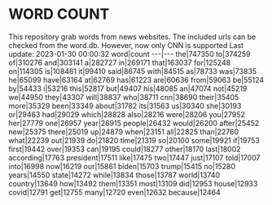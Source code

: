 # WORD COUNT
This repository grab words from news websites. The included urls can be checked from the word.db.
However, now only CNN is supported
Last update: 2023-01-30 00:00:32
word|count
---|---
the|747350
to|374259
of|310276
and|303141
a|282727
in|269171
that|163037
for|125248
on|114305
is|108461
it|99410
said|86745
with|84515
as|78733
was|73835
he|65099
have|63164
at|62769
has|61223
are|60636
from|59063
be|55124
by|54433
i|53216
this|52817
but|49407
his|48085
an|47074
not|45219
we|44950
they|43307
will|38837
who|38711
cnn|38690
their|35405
more|35329
been|33349
about|31782
its|31563
us|30340
she|30193
or|29463
had|29029
which|28828
also|28216
were|28206
you|27952
her|27779
one|26957
year|26915
people|26432
would|26200
after|25452
new|25375
there|25019
up|24879
when|23151
all|22825
than|22760
what|22239
out|21939
do|21820
time|21319
so|20100
some|19921
if|19753
first|19442
over|19353
can|19195
could|18277
other|18170
last|18002
according|17763
president|17511
like|17475
two|17447
just|17107
told|17007
into|16998
now|16219
our|15861
biden|15703
trump|15415
no|15280
years|14550
state|14272
while|13834
those|13787
world|13740
country|13649
how|13492
them|13351
most|13109
did|12953
house|12933
covid|12791
get|12755
many|12720
even|12632
because|12464
